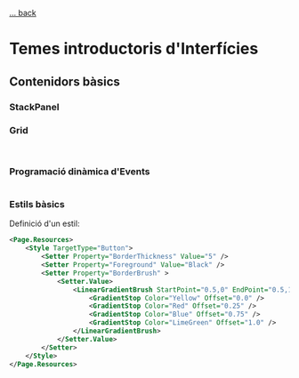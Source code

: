 [ ... back  ](../README.md)

# Temes introductoris d'Interfícies

## Contenidors bàsics


### StackPanel

### Grid

```xaml
```

```c#     
```
### Programació dinàmica d'Events

```c#     
```


### Estils bàsics

Definició d'un estil:
```xml
<Page.Resources>
    <Style TargetType="Button">
        <Setter Property="BorderThickness" Value="5" />
        <Setter Property="Foreground" Value="Black" />
        <Setter Property="BorderBrush" >
            <Setter.Value>
                <LinearGradientBrush StartPoint="0.5,0" EndPoint="0.5,1">
                    <GradientStop Color="Yellow" Offset="0.0" />
                    <GradientStop Color="Red" Offset="0.25" />
                    <GradientStop Color="Blue" Offset="0.75" />
                    <GradientStop Color="LimeGreen" Offset="1.0" />
                </LinearGradientBrush>
            </Setter.Value>
        </Setter>
    </Style>
</Page.Resources>
```
